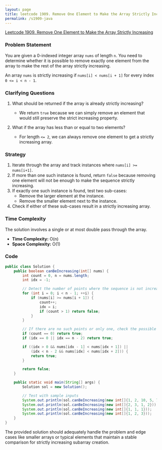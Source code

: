 ```yaml
---
layout: page
title: leetcode 1909. Remove One Element to Make the Array Strictly Increasing
permalink: /s1909-java
---
```

[Leetcode 1909. Remove One Element to Make the Array Strictly Increasing](https://algoadvance.github.io/algoadvance/l1909)
### Problem Statement
You are given a 0-indexed integer array `nums` of length `n`. You need to determine whether it is possible to remove exactly one element from the array to make the rest of the array strictly increasing.

An array `nums` is strictly increasing if `nums[i] < nums[i + 1]` for every index `0 <= i < n - 1`.

### Clarifying Questions
1. What should be returned if the array is already strictly increasing?
    - We return `true` because we can simply remove an element that would still preserve the strict increasing property.
    
2. What if the array has less than or equal to two elements?
    - For length `<= 2`, we can always remove one element to get a strictly increasing array.

### Strategy
1. Iterate through the array and track instances where `nums[i] >= nums[i+1]`.
2. If more than one such instance is found, return `false` because removing one element will not be enough to make the sequence strictly increasing.
3. If exactly one such instance is found, test two sub-cases:
    - Remove the larger element at the instance.
    - Remove the smaller element next to the instance.
4. Check if either of these sub-cases result in a strictly increasing array.

### Time Complexity
The solution involves a single or at most double pass through the array.
- **Time Complexity:** O(n)
- **Space Complexity:** O(1)

### Code

```java
public class Solution {
    public boolean canBeIncreasing(int[] nums) {
        int count = 0, n = nums.length;
        int idx = -1;

        // Detect the number of points where the sequence is not increasing
        for (int i = 0; i < n - 1; ++i) {
            if (nums[i] >= nums[i + 1]) {
                count++;
                idx = i;
                if (count > 1) return false;
            }
        }

        // If there are no such points or only one, check the possible cases
        if (count == 0) return true;
        if (idx == 0 || idx == n - 2) return true;

        if ((idx > 0 && nums[idx - 1] < nums[idx + 1]) ||
            (idx < n - 2 && nums[idx] < nums[idx + 2])) {
            return true;
        }

        return false;
    }

    public static void main(String[] args) {
        Solution sol = new Solution();

        // Test with sample inputs
        System.out.println(sol.canBeIncreasing(new int[]{1, 2, 10, 5, 7})); // true
        System.out.println(sol.canBeIncreasing(new int[]{2, 3, 1, 2}));    // false
        System.out.println(sol.canBeIncreasing(new int[]{1, 1, 1}));        // false
        System.out.println(sol.canBeIncreasing(new int[]{1, 2, 3}));        // true
    }
}
```

The provided solution should adequately handle the problem and edge cases like smaller arrays or typical elements that maintain a stable comparison for strictly increasing subarray creation.